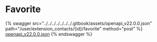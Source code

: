 # Favorite

{% swagger src="../../../../../../../.gitbook/assets/openapi_v22.0.0.json" path="/user/extension_contacts/{id}/favorite" method="post" %}
[openapi_v22.0.0.json](../../../../../../../.gitbook/assets/openapi_v22.0.0.json)
{% endswagger %}
